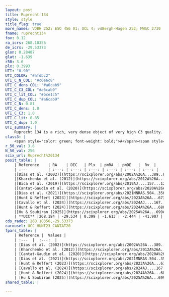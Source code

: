```yaml
---
layout: post
title: Ruprecht 134
style: style
title_flag: true
more_names: VDBH 252; ESO 456 01; OCL 4; vdBergh-Hagen 252; MWSC 2730
fname: ruprecht134
fov: 0.12
ra_icrs: 268.18356
de_icrs: -29.53373
glon: 0.28487
glat: -1.639
r50: 3.6
plx: 0.3993
UTI: "0.90"
UTI_COLOR: "#afdbc2"
UTI_C_N_COL: "#c6e6c8"
UTI_C_dens_COL: "#a6cab9"
UTI_C_C3_COL: "#a6cab9"
UTI_C_lit_COL: "#bce1c5"
UTI_C_dup_COL: "#a6cab9"
UTI_C_N: 0.81
UTI_C_dens: 1.0
UTI_C_C3: 1.0
UTI_C_lit: 0.85
UTI_C_dup: 1.0
UTI_summary: |
    Ruprecht 134 is a rich, very dense object of very high C3 quality. It is well-studied in the literature.
class3: |
    <span style="color: green; font-weight: bold;">A</span><span style="color: green; font-weight: bold;">A</span>
r_50_val: 3.6
N_50_val: 256
scix_url: Ruprecht%20134
posit_table: |
    | Reference    | RA    | DEC   | Plx  | pmRA  | pmDE   |  Rv  |
    | :---         | :---: | :---: | :---: | :---: | :---: | :---: |
    |[Dias et al. (2002)](https://scixplorer.org/abs/2002A%26A...389..871D) | 268.179 | -29.55 | -- | -0.98 | -2.22 | -- |
    |[Kharchenko et al. (2012)](https://scixplorer.org/abs/2012A%26A...543A.156K) | 268.179 | -29.55 | -- | -0.28 | 0.56 | -- |
    |[Bica et al. (2019)](https://scixplorer.org/abs/2019AJ....157...12B) | 268.176 | -29.549 | -- | -- | -- | -- |
    |[Cantat-Gaudin et al. (2020)](https://scixplorer.org/abs/2020A%26A...640A...1C) | 268.184 | -29.537 | 0.391 | -1.653 | -2.432 | -- |
    |[Dias et al. (2021)](https://scixplorer.org/abs/2021MNRAS.504..356D) | 268.186 | -29.529 | 0.39 | -1.651 | -2.437 | -42.294 |
    |[Hunt & Reffert (2023)](https://scixplorer.org/abs/2023A%26A...673A.114H) | 268.175 | -29.535 | 0.392 | -1.607 | -2.441 | -49.743 |
    |[Cavallo et al. (2024)](https://scixplorer.org/abs/2024AJ....167...12C) | 268.177 | -29.53 | 0.392 | -- | -- | -- |
    |[Hunt & Reffert (2024)](https://scixplorer.org/abs/2024A%26A...686A..42H) | 268.175 | -29.535 | 0.392 | -1.607 | -2.441 | -49.743 |
    |[Hu & Soubiran (2025)](https://scixplorer.org/abs/2025A%26A...699A.246H) | 268.177 | -29.53 | -- | -- | -- | -- |
    | **UCC** |268.184 | -29.534 | 0.399 | -1.613 | -2.444 | -41.907 | 
cds_radec: 268.18356,-29.53373
carousel: UCC_HUNT23_CANTAT20
fpars_table: |
    | Reference |  Values |
    | :---  |  :---:  |
    | [Dias et al. (2002)](https://scixplorer.org/abs/2002A%26A...389..871D) | `E(B-V)=0.874, Dist=6664.0, Age=7.88` |
    | [Kharchenko et al. (2012)](https://scixplorer.org/abs/2012A%26A...543A.156K) | `e_bv=0.874, distance=6664, log_age=7.88` |
    | [Cantat-Gaudin et al. (2020)](https://scixplorer.org/abs/2020A%26A...640A...1C) | `AVNN=1.15, DMNN=11.76, AgeNN=9.22` |
    | [Dias et al. (2021)](https://scixplorer.org/abs/2021MNRAS.504..356D) | `Av=1.77, Dist=2207, logage=9.14, [Fe/H]=0.106` |
    | [Hunt & Reffert (2023)](https://scixplorer.org/abs/2023A%26A...673A.114H) | `AV50=2.474, diffAV50=1.671, MOD50=11.908, logAge50=8.308` |
    | [Cavallo et al. (2024)](https://scixplorer.org/abs/2024AJ....167...12C) | `AV50=2.53, dMod50=11.83, logAge50=9.16, [Fe/H]50=-1.18` |
    | [Hunt & Reffert (2024)](https://scixplorer.org/abs/2024A%26A...686A..42H) | `MassJ=3886.45` |
    | [Hu & Soubiran (2025)](https://scixplorer.org/abs/2025A%26A...699A.246H) | `MA22=-0.14, MA23f=0.26, MA23g=0.26, MZ23=0.16, MK24=-0.03, MF24=0.06` |
shared_table: |
    
---
```


